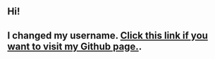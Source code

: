 
<div>
	<h2>Hi!</h2>
	<h2>I changed my username.
		<a href="https://github.com/sayyusuf/">Click this link if you want to visit my Github page.</a>.
	</h2>

</div>

